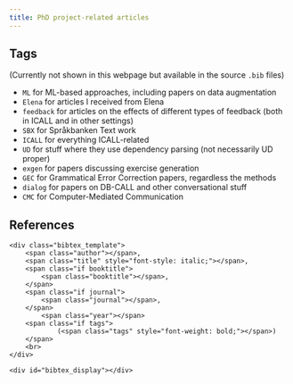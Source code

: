```yaml
---
title: PhD project-related articles
---
```


## Tags
(Currently not shown in this webpage but available in the source `.bib` files)
 
- `ML` for ML-based approaches, including papers on data augmentation
- `Elena` for articles I received from Elena
- `feedback` for articles on the effects of different types of feedback (both in ICALL and in other settings)
- `SBX` for Språkbanken Text work
- `ICALL` for everything ICALL-related
- `UD` for stuff where they use dependency parsing (not necessarily UD proper)
- `exgen` for papers discussing exercise generation
- `GEC` for Grammatical Error Correction papers, regardless the methods
- `dialog` for papers on DB-CALL and other conversational stuff
- `CMC` for Computer-Mediated Communication

## References
<head>
    <script type="text/javascript" src="https://cdn.jsdelivr.net/gh/pcooksey/bibtex-js@1.0.0/src/bibtex_js.min.js"></script>
</head>

<body>
    <bibtex src="phd.bib"></bibtex>

    <div class="bibtex_template">
        <span class="author"></span>,
        <span class="title" style="font-style: italic;"></span>,
        <span class="if booktitle">
            <span class="booktitle"></span>,
        </span>
        <span class="if journal">
            <span class="journal"></span>,
        </span>
            <span class="year"></span>
        <span class="if tags">
                (<span class="tags" style="font-weight: bold;"></span>)
        </span>    
        <br>
    </div>

    <div id="bibtex_display"></div>
</body>